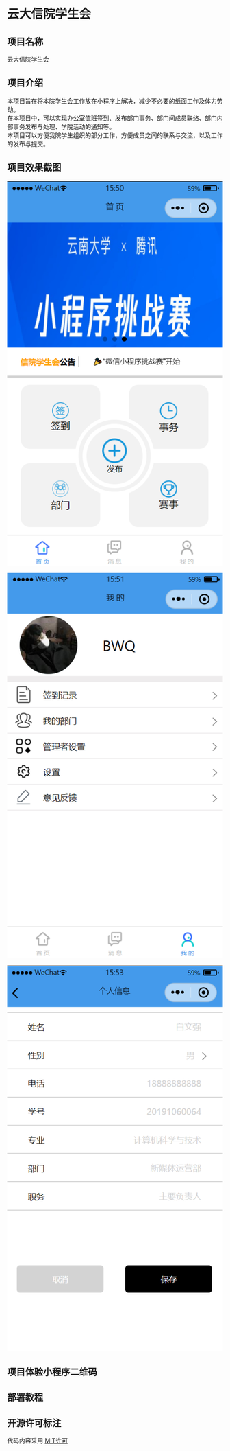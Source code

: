 # 云大信院学生会

## 项目名称

云大信院学生会

## 项目介绍

本项目旨在将本院学生会工作放在小程序上解决，减少不必要的纸面工作及体力劳动。\
在本项目中，可以实现办公室值班签到、发布部门事务、部门间成员联络、部门内部事务发布与处理、学院活动的通知等。\
本项目可以方便我院学生组织的部分工作，方便成员之间的联系与交流，以及工作的发布与提交。

## 项目效果截图

![项目截图](https://github.com/zgMin/BWQSB/blob/main/%E5%9B%BE%E7%89%87/%E9%A1%B9%E7%9B%AE%E6%88%AA%E5%9B%BE.png)

![项目截图2](https://github.com/zgMin/BWQSB/blob/main/%E5%9B%BE%E7%89%87/%E9%A1%B9%E7%9B%AE%E6%88%AA%E5%9B%BE2.png)

![项目截图3](https://github.com/zgMin/BWQSB/blob/main/%E5%9B%BE%E7%89%87/%E9%A1%B9%E7%9B%AE%E6%88%AA%E5%9B%BE3.png)

## 项目体验小程序二维码



## 部署教程



## 开源许可标注

代码内容采用 [MIT许可](https://opensource.org/licenses/MIT)